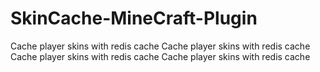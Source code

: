 # SkinCache-MineCraft-Plugin



Cache player skins with redis cache
Cache player skins with redis cache
Cache player skins with redis cache
Cache player skins with redis cache
